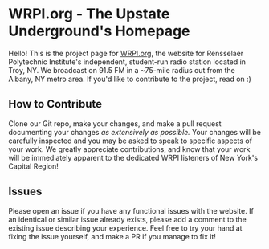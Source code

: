 # WRPI.org - The Upstate Underground's Homepage
Hello! This is the project page for [WRPI.org](http://wrpi.org), the website for Rensselaer Polytechnic Institute's independent, student-run radio station
located in Troy, NY. We broadcast on 91.5 FM in a ~75-mile radius out from the Albany, NY metro area. If you'd like to contribute to the project, read on :)

## How to Contribute
Clone our Git repo, make your changes, and make a pull request documenting your changes *as extensively as possible.* Your changes will
be carefully inspected and you may be asked to speak to specific aspects of your work. We greatly appreciate contributions, and know
that your work will be immediately apparent to the dedicated WRPI listeners of New York's Capital Region!

## Issues
Please open an issue if you have any functional issues with the website. If an identical or similar issue already exists, please add a 
comment to the existing issue describing your experience. Feel free to try your hand at fixing the issue yourself, and make a PR if you
manage to fix it!